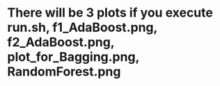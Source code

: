 # There will be 3 plots if you execute run.sh, f1_AdaBoost.png, f2_AdaBoost.png, plot_for_Bagging.png, RandomForest.png
